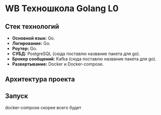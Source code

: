 # WB Техношкола Golang L0

## Стек технологий
* **Основной язык:** Go.
* **Логирование:** Go.
* **Роутер:** Go.
* **СУБД:** PostgreSQL (сюда поставлю название пакета для go).
* **Брокер сообщений:** Kafka (сюда поставлю название пакета для go).
* **Развертывание:** Docker и Docker-compose.
## Архитектура проекта

## Запуск
docker-compose скорее всего будет